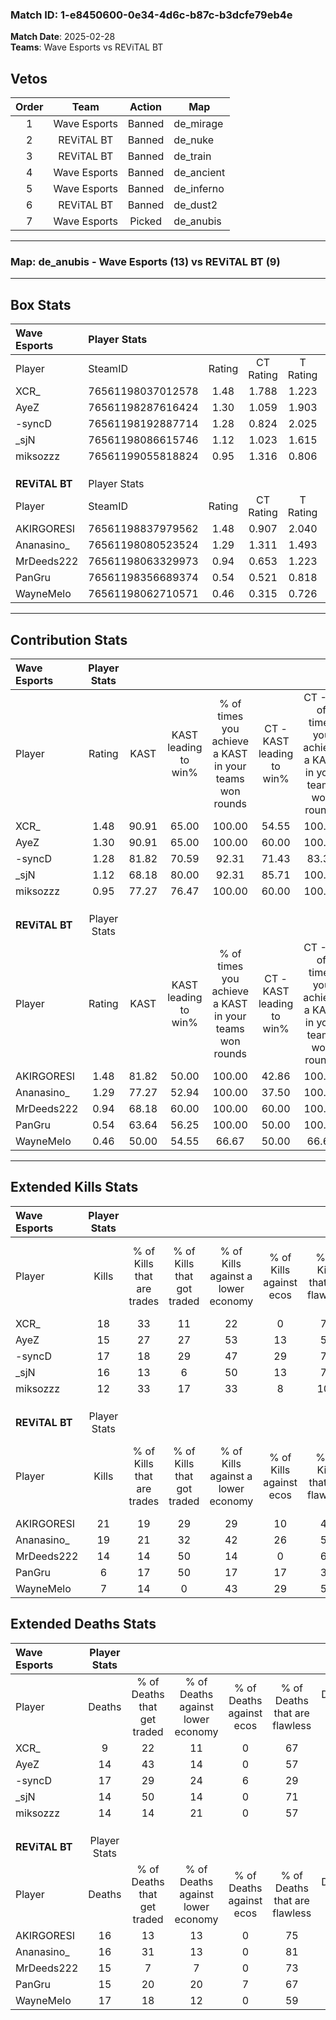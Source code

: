### Match ID: 1-e8450600-0e34-4d6c-b87c-b3dcfe79eb4e  
**Match Date**: 2025-02-28  
**Teams**: Wave Esports vs REViTAL BT  

## Vetos  

| Order | Team | Action | Map |
| :---: | :--: | :----: | --- |
| 1 | Wave Esports | Banned | de_mirage |
| 2 | REViTAL BT | Banned | de_nuke |
| 3 | REViTAL BT | Banned | de_train |
| 4 | Wave Esports | Banned | de_ancient |
| 5 | Wave Esports | Banned | de_inferno |
| 6 | REViTAL BT | Banned | de_dust2 |
| 7 | Wave Esports | Picked | de_anubis |

---  

### **Map**: de_anubis - Wave Esports (13) vs REViTAL BT (9)  
---  

## Box Stats  

| **Wave Esports** | Player Stats      |        |           |          |       |       |       |         |        |      |     |
| :- | :- | :-: | :-: | :-: | :-: | :-: | :-: | :-: | :-: | :-: | :-: |
| Player           | SteamID           | Rating | CT Rating | T Rating | KAST  |  ADR  | Kills | Assists | Deaths | K/D  | HS% |
| XCR_             | 76561198037012578 |  1.48  |   1.788   |  1.223   | 90.91 | 79.6  |  18   |    3    |   9    | 2.00 | 55  |
| AyeZ             | 76561198287616424 |  1.30  |   1.059   |  1.903   | 90.91 | 85.1  |  15   |   11    |   14   | 1.07 | 53  |
| -syncD           | 76561198192887714 |  1.28  |   0.824   |  2.025   | 81.82 | 101.6 |  17   |    9    |   17   | 1.00 | 52  |
| _sjN             | 76561198086615746 |  1.12  |   1.023   |  1.615   | 68.18 | 76.1  |  16   |    6    |   14   | 1.14 | 43  |
| miksozzz         | 76561199055818824 |  0.95  |   1.316   |  0.806   | 77.27 | 55.8  |  12   |    4    |   14   | 0.86 | 41  |
|                  |                   |        |           |          |       |       |       |         |        |      |     |
|                  |                   |        |           |          |       |       |       |         |        |      |     |
|                  |                   |        |           |          |       |       |       |         |        |      |     |
| **REViTAL BT**   | Player Stats      |        |           |          |       |       |       |         |        |      |     |
| Player           | SteamID           | Rating | CT Rating | T Rating | KAST  |  ADR  | Kills | Assists | Deaths | K/D  | HS% |
| AKIRGORESI       | 76561198837979562 |  1.48  |   0.907   |  2.040   | 81.82 | 110.4 |  21   |    6    |   16   | 1.31 | 66  |
| Ananasino_       | 76561198080523524 |  1.29  |   1.311   |  1.493   | 77.27 | 92.4  |  19   |    2    |   16   | 1.19 | 63  |
| MrDeeds222       | 76561198063329973 |  0.94  |   0.653   |  1.223   | 68.18 | 60.0  |  14   |    0    |   15   | 0.93 | 28  |
| PanGru           | 76561198356689374 |  0.54  |   0.521   |  0.818   | 63.64 | 39.7  |   6   |    4    |   15   | 0.40 | 16  |
| WayneMelo        | 76561198062710571 |  0.46  |   0.315   |  0.726   | 50.00 | 46.2  |   7   |    5    |   17   | 0.41 | 57  |
---  

## Contribution Stats  

| **Wave Esports** | Player Stats |       |                      |                                                        |                           |                                                             |                          |                                                            |
| :- | :-: | :-: | :-: | :-: | :-: | :-: | :-: | :-: |
| Player           |    Rating    | KAST  | KAST leading to win% | % of times you achieve a KAST in your teams won rounds | CT - KAST leading to win% | CT - % of times you achieve a KAST in your teams won rounds | T - KAST leading to win% | T - % of times you achieve a KAST in your teams won rounds |
| XCR_             |     1.48     | 90.91 |        65.00         |                         100.00                         |           54.55           |                           100.00                            |          77.78           |                           100.00                           |
| AyeZ             |     1.30     | 90.91 |        65.00         |                         100.00                         |           60.00           |                           100.00                            |          70.00           |                           100.00                           |
| -syncD           |     1.28     | 81.82 |        70.59         |                         92.31                          |           71.43           |                            83.33                            |          70.00           |                           100.00                           |
| _sjN             |     1.12     | 68.18 |        80.00         |                         92.31                          |           85.71           |                           100.00                            |          75.00           |                           85.71                            |
| miksozzz         |     0.95     | 77.27 |        76.47         |                         100.00                         |           60.00           |                           100.00                            |          100.00          |                           100.00                           |
|                  |              |       |                      |                                                        |                           |                                                             |                          |                                                            |
|                  |              |       |                      |                                                        |                           |                                                             |                          |                                                            |
|                  |              |       |                      |                                                        |                           |                                                             |                          |                                                            |
| **REViTAL BT**   | Player Stats |       |                      |                                                        |                           |                                                             |                          |                                                            |
| Player           |    Rating    | KAST  | KAST leading to win% | % of times you achieve a KAST in your teams won rounds | CT - KAST leading to win% | CT - % of times you achieve a KAST in your teams won rounds | T - KAST leading to win% | T - % of times you achieve a KAST in your teams won rounds |
| AKIRGORESI       |     1.48     | 81.82 |        50.00         |                         100.00                         |           42.86           |                           100.00                            |          54.55           |                           100.00                           |
| Ananasino_       |     1.29     | 77.27 |        52.94         |                         100.00                         |           37.50           |                           100.00                            |          66.67           |                           100.00                           |
| MrDeeds222       |     0.94     | 68.18 |        60.00         |                         100.00                         |           60.00           |                           100.00                            |          60.00           |                           100.00                           |
| PanGru           |     0.54     | 63.64 |        56.25         |                         100.00                         |           50.00           |                           100.00                            |          60.00           |                           100.00                           |
| WayneMelo        |     0.46     | 50.00 |        54.55         |                         66.67                          |           50.00           |                            66.67                            |          57.14           |                           66.67                            |
---  

## Extended Kills Stats  

| **Wave Esports** | Player Stats |                            |                            |                                    |                         |                              |                                 |                                       |                    |           |
| :- | :-: | :-: | :-: | :-: | :-: | :-: | :-: | :-: | :-: | :-: |
| Player           |    Kills     | % of Kills that are trades | % of Kills that got traded | % of Kills against a lower economy | % of Kills against ecos | % of Kills that are flawless | % of Kills that are close duels | % of Kills that are assisted by flash | Pistol Round Kills | AWP Kills |
| XCR_             |      18      |             33             |             11             |                 22                 |            0            |              72              |                6                |                   6                   |         2          |     0     |
| AyeZ             |      15      |             27             |             27             |                 53                 |           13            |              53              |                7                |                   0                   |         0          |     0     |
| -syncD           |      17      |             18             |             29             |                 47                 |           29            |              71              |                6                |                   6                   |         3          |     0     |
| _sjN             |      16      |             13             |             6              |                 50                 |           13            |              75              |                6                |                  13                   |         0          |     0     |
| miksozzz         |      12      |             33             |             17             |                 33                 |            8            |             100              |                0                |                   0                   |         2          |     5     |
|                  |              |                            |                            |                                    |                         |                              |                                 |                                       |                    |           |
|                  |              |                            |                            |                                    |                         |                              |                                 |                                       |                    |           |
|                  |              |                            |                            |                                    |                         |                              |                                 |                                       |                    |           |
| **REViTAL BT**   | Player Stats |                            |                            |                                    |                         |                              |                                 |                                       |                    |           |
| Player           |    Kills     | % of Kills that are trades | % of Kills that got traded | % of Kills against a lower economy | % of Kills against ecos | % of Kills that are flawless | % of Kills that are close duels | % of Kills that are assisted by flash | Pistol Round Kills | AWP Kills |
| AKIRGORESI       |      21      |             19             |             29             |                 29                 |           10            |              48              |               14                |                   0                   |         5          |     0     |
| Ananasino_       |      19      |             21             |             32             |                 42                 |           26            |              58              |                0                |                   0                   |         0          |     0     |
| MrDeeds222       |      14      |             14             |             50             |                 14                 |            0            |              64              |               14                |                   0                   |         3          |     7     |
| PanGru           |      6       |             17             |             50             |                 17                 |           17            |              33              |               33                |                   0                   |         1          |     0     |
| WayneMelo        |      7       |             14             |             0              |                 43                 |           29            |              57              |               29                |                   0                   |         0          |     0     |
## Extended Deaths Stats  

| **Wave Esports** | Player Stats |                             |                                   |                          |                               |                            |                           |               |
| :- | :-: | :-: | :-: | :-: | :-: | :-: | :-: | :-: |
| Player           |    Deaths    | % of Deaths that get traded | % of Deaths against lower economy | % of Deaths against ecos | % of Deaths that are flawless | % of Deaths that are close | % of Deaths while blinded | Deaths to AWP |
| XCR_             |      9       |             22              |                11                 |            0             |              67               |             11             |             0             |       1       |
| AyeZ             |      14      |             43              |                14                 |            0             |              57               |             21             |             0             |       1       |
| -syncD           |      17      |             29              |                24                 |            6             |              29               |             18             |             0             |       2       |
| _sjN             |      14      |             50              |                14                 |            0             |              71               |             0              |             0             |       2       |
| miksozzz         |      14      |             14              |                21                 |            0             |              57               |             14             |             0             |       1       |
|                  |              |                             |                                   |                          |                               |                            |                           |               |
|                  |              |                             |                                   |                          |                               |                            |                           |               |
|                  |              |                             |                                   |                          |                               |                            |                           |               |
| **REViTAL BT**   | Player Stats |                             |                                   |                          |                               |                            |                           |               |
| Player           |    Deaths    | % of Deaths that get traded | % of Deaths against lower economy | % of Deaths against ecos | % of Deaths that are flawless | % of Deaths that are close | % of Deaths while blinded | Deaths to AWP |
| AKIRGORESI       |      16      |             13              |                13                 |            0             |              75               |             6              |             0             |       2       |
| Ananasino_       |      16      |             31              |                13                 |            0             |              81               |             0              |             0             |       0       |
| MrDeeds222       |      15      |              7              |                 7                 |            0             |              73               |             7              |             0             |       3       |
| PanGru           |      15      |             20              |                20                 |            7             |              67               |             7              |             7             |       0       |
| WayneMelo        |      17      |             18              |                12                 |            0             |              59               |             6              |            18             |       0       |
